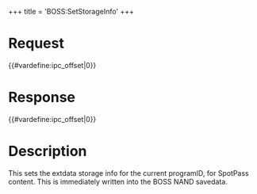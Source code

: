 +++
title = 'BOSS:SetStorageInfo'
+++

# Request

{{#vardefine:ipc_offset\|0}}

# Response

{{#vardefine:ipc_offset\|0}}

# Description

This sets the extdata storage info for the current programID, for
SpotPass content. This is immediately written into the BOSS NAND
savedata.